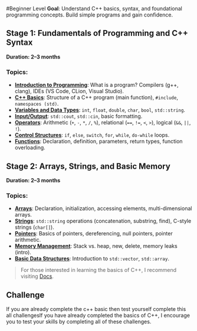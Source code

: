 #Beginner Level
**Goal**: Understand C++ basics, syntax, and foundational programming concepts. Build simple programs and gain confidence.

## Stage 1: Fundamentals of Programming and C++ Syntax
**Duration: 2–3 months**
### Topics:
- [**Introduction to Programming**](./docs/README.md): What is a program? Compilers (g++, clang), IDEs (VS Code, CLion, Visual Studio).
- [**C++ Basics**](./docs/basic.md): Structure of a C++ program (main function), `#include`, `namespaces (std)`.
- [**Variables and Data Types**](./docs/variable-and-data-types.md): `int`, `float`, `double`, `char`, `bool`, `std::string`.
- [**Input/Output**](./docs/input-output.md): `std::cout`, `std::cin`, basic formatting.
- [**Operators**](./docs/operators.md): Arithmetic (`+`, `-`, `*`, `/`, `%`), relational (`==`, `!=`, `<`, `>`), logical (`&&`, `||`, `!`).
- [**Control Structures**](./docs/control-structures.md): `if`, `else`, `switch`, `for`, `while`, `do-while` loops.
- [**Functions**](./docs/function.md): Declaration, definition, parameters, return types, function overloading.


## Stage 2: Arrays, Strings, and Basic Memory
**Duration: 2–3 months**
### Topics:
- [**Arrays**](./docs/arrays.md): Declaration, initialization, accessing elements, multi-dimensional arrays.
- [**Strings**](./docs/strings.md): `std::string` operations (concatenation, substring, find), C-style strings (`char[]`).
- [**Pointers**](./docs/pointers.md): Basics of pointers, dereferencing, null pointers, pointer arithmetic.
- [**Memory Management**](./docs/memory-management.md): Stack vs. heap, new, delete, memory leaks (intro).
- [**Basic Data Structures**](./docs/basic-data-structure.md): Introduction to `std::vector`, `std::array`.

> For those interested in learning the basics of C++, I recommend visiting [Docs](./docs/README.md). 

## Challenge
If you are already complete the c++ basic then test yourself complete this all challengesIf you have already completed the basics of C++, I encourage you to test your skills by completing all of these challenges. 

